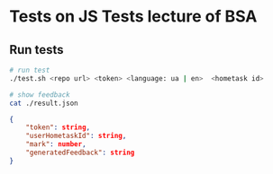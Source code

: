 # Tests on JS Tests lecture of BSA

## Run tests

```bash
# run test
./test.sh <repo url> <token> <language: ua | en>  <hometask id>

# show feedback
cat ./result.json
```
```json
{
    "token": string,
    "userHometaskId": string,
    "mark": number,
    "generatedFeedback": string
}
```
